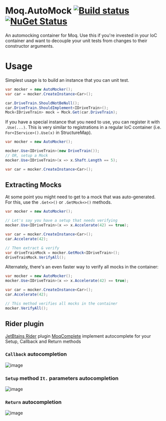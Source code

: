 # Moq.AutoMock  [![Build status](https://ci.appveyor.com/api/projects/status/elxubw30grm36c3y?svg=true)](https://ci.appveyor.com/project/AutoMocker/moq-automocker)[![NuGet Status](http://img.shields.io/nuget/v/Moq.AutoMock.svg?style=flat)](https://www.nuget.org/packages/Moq.AutoMock)

An automocking container for Moq. Use this if you're invested in your IoC
container and want to decouple your unit tests from changes to their 
constructor arguments.

Usage
======

Simplest usage is to build an instance that you can unit test.

```csharp
var mocker = new AutoMocker();
var car = mocker.CreateInstance<Car>();

car.DriveTrain.ShouldNotBeNull();
car.DriveTrain.ShouldImplement<IDriveTrain>();
Mock<IDriveTrain> mock = Mock.Get(car.DriveTrain);
```

If you have a special instance that you need to use, you can register it
with `.Use(...)`. This is very similar to registrations in a regular IoC
container (i.e. `For<IService>().Use(x)` in StructureMap).

```csharp
var mocker = new AutoMocker();

mocker.Use<IDriveTrain>(new DriveTrain());
// OR, setup a Mock
mocker.Use<IDriveTrain>(x => x.Shaft.Length == 5);

var car = mocker.CreateInstance<Car>();
```

Extracting Mocks
----------------

At some point you might need to get to a mock that was auto-generated. For
this, use the `.Get<>()` or `.GetMock<>()` methods.

```csharp
var mocker = new AutoMocker();

// Let's say you have a setup that needs verifying
mocker.Use<IDriveTrain>(x => x.Accelerate(42) == true);

var car = mocker.CreateInstance<Car>();
car.Accelerate(42);

// Then extract & verify
var driveTrainMock = mocker.GetMock<IDriveTrain>();
driveTrainMock.VerifyAll();
```

Alternately, there's an even faster way to verify all mocks in the container:

```csharp
var mocker = new AutoMocker();
mocker.Use<IDriveTrain>(x => x.Accelerate(42) == true);

var car = mocker.CreateInstance<Car>();
car.Accelerate(42);

// This method verifies all mocks in the container
mocker.VerifyAll();
```

## Rider plugin

[JetBtains Rider](https://www.jetbrains.com/rider/) plugin [MoqComplete](https://plugins.jetbrains.com/plugin/12659-moqcomplete) implement autocomplete for your Setup, Callback and Return methods

### `Callback` autocompletion
![image](https://user-images.githubusercontent.com/1781005/78583584-b13c1900-783f-11ea-9ef3-4a1cd6c51cae.png)

### `Setup` method `It.` parameters autocompletion
![image](https://user-images.githubusercontent.com/1781005/78583593-b4cfa000-783f-11ea-8d08-8dac334468e2.png)

### `Return` autocompletion
![image](https://user-images.githubusercontent.com/1781005/78583626-c0bb6200-783f-11ea-98b8-f8d78c1ced64.png)

